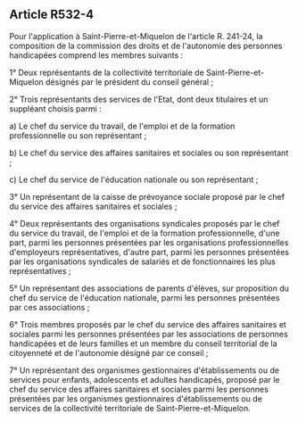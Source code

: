 ## Article R532-4

Pour l'application à Saint-Pierre-et-Miquelon de l'article R. 241-24, la composition de la commission des
droits et de l'autonomie des personnes handicapées comprend les membres suivants :

1° Deux représentants de la collectivité territoriale de Saint-Pierre-et-Miquelon désignés par le président du
conseil général ;

2° Trois représentants des services de l'Etat, dont deux titulaires et un suppléant choisis parmi :

a) Le chef du service du travail, de l'emploi et de la formation professionnelle ou son représentant ;

b) Le chef du service des affaires sanitaires et sociales ou son représentant ;

c) Le chef du service de l'éducation nationale ou son représentant ;

3° Un représentant de la caisse de prévoyance sociale proposé par le chef du service des affaires sanitaires et
sociales ;

4° Deux représentants des organisations syndicales proposés par le chef du service du travail, de l'emploi
et de la formation professionnelle, d'une part, parmi les personnes présentées par les organisations
professionnelles d'employeurs représentatives, d'autre part, parmi les personnes présentées par les
organisations syndicales de salariés et de fonctionnaires les plus représentatives ;

5° Un représentant des associations de parents d'élèves, sur proposition du chef du service de l'éducation
nationale, parmi les personnes présentées par ces associations ;

6° Trois membres proposés par le chef du service des affaires sanitaires et sociales parmi les personnes
présentées par les associations de personnes handicapées et de leurs familles et un membre du conseil
territorial de la citoyenneté et de l'autonomie désigné par ce conseil ;


7° Un représentant des organismes gestionnaires d'établissements ou de services pour enfants, adolescents
et adultes handicapés, proposé par le chef du service des affaires sanitaires et sociales parmi les personnes
présentées par les organismes gestionnaires d'établissements ou de services de la collectivité territoriale de
Saint-Pierre-et-Miquelon.

